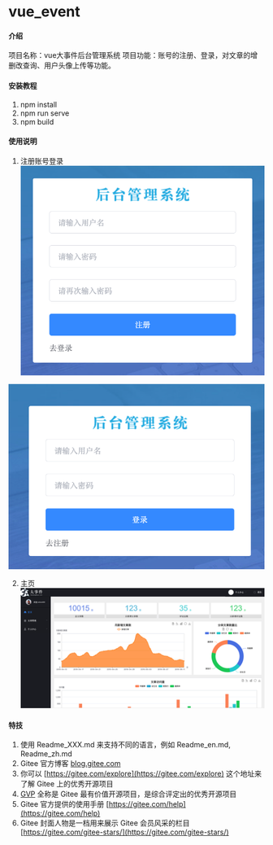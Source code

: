 # vue_event

#### 介绍
项目名称：vue大事件后台管理系统
项目功能：账号的注册、登录，对文章的增删改查询、用户头像上传等功能。


#### 安装教程

1.  npm install
2.  npm run serve
3.  npm build

#### 使用说明

1.  注册账号登录
![注册](src/assets/images/iShot_2022-06-07_12.00.30.png)

![登录](src/assets/images/iShot_2022-06-07_12.00.19.png)

2.  主页
![主页](src/assets/images/iShot_2022-06-07_12.01.10.png)


#### 特技

1.  使用 Readme\_XXX.md 来支持不同的语言，例如 Readme\_en.md, Readme\_zh.md
2.  Gitee 官方博客 [blog.gitee.com](https://blog.gitee.com)
3.  你可以 [https://gitee.com/explore](https://gitee.com/explore) 这个地址来了解 Gitee 上的优秀开源项目
4.  [GVP](https://gitee.com/gvp) 全称是 Gitee 最有价值开源项目，是综合评定出的优秀开源项目
5.  Gitee 官方提供的使用手册 [https://gitee.com/help](https://gitee.com/help)
6.  Gitee 封面人物是一档用来展示 Gitee 会员风采的栏目 [https://gitee.com/gitee-stars/](https://gitee.com/gitee-stars/)
